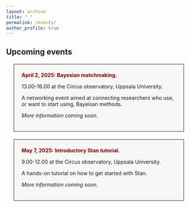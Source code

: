 ```yaml
---
layout: archive
title: " "
permalink: /events/
author_profile: true
---
```


## Upcoming events


<div style="background-color: #f7f7f7; border: 2px solid gray; padding: 20px; margin: 20px;">
  <strong style="color: darkred;">April 2, 2025: Bayesian matchmaking.</strong><br>
  <p>13.00-16.00 at the Circus observatory, Uppsala University. </p>
  <p>A networking event aimed at connecting researchers who use, or want to start using, Bayeisan methods.</p> 
  <p><i>More information coming soon.</i> </p>
</div>

<div style="background-color: #f7f7f7; border: 2px solid gray; padding: 20px; margin: 20px;">
  <strong style="color: darkred;">May 7, 2025: Introductory Stan tutorial.</strong><br>
  <p>9.00-12.00 at the Circus observatory, Uppsala University. </p>
  <p>A hands-on tutorial on how to get started with Stan. </p>
  <p><i>More information coming soon.</i></p>
</div>


